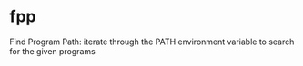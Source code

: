 # fpp
Find Program Path: iterate through the PATH environment variable to search for the given programs
